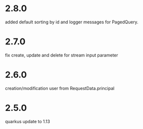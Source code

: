 # 2.8.0

 added default sorting by id and logger messages for PagedQuery.

# 2.7.0

fix create, update and delete for stream input parameter

# 2.6.0

creation/modification user from RequestData.principal

# 2.5.0

quarkus update to 1.13